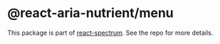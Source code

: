 # @react-aria-nutrient/menu

This package is part of [react-spectrum](https://github.com/adobe/react-spectrum). See the repo for more details.

